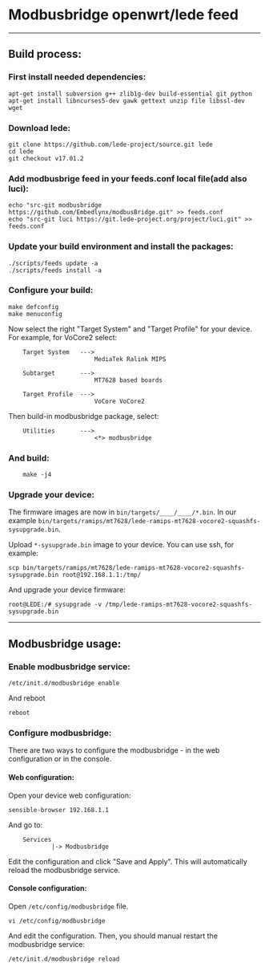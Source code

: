 # Modbusbridge openwrt/lede feed
___

## Build process:

### First install needed dependencies:
```
apt-get install subversion g++ zlib1g-dev build-essential git python
apt-get install libncurses5-dev gawk gettext unzip file libssl-dev wget
```

### Download lede:
```
git clone https://github.com/lede-project/source.git lede
cd lede
git checkout v17.01.2
```

### Add modbusbrige feed in your feeds.conf local file(add also luci):
```
echo "src-git modbusbridge https://github.com/Embedlynx/modbusBridge.git" >> feeds.conf
echo "src-git luci https://git.lede-project.org/project/luci.git" >> feeds.conf
```

### Update your build environment and install the packages:
```
./scripts/feeds update -a
./scripts/feeds install -a
```

### Configure your build:
```
make defconfig
make menuconfig
```

Now select the right "Target System" and "Target Profile" for your device. For example, for VoCore2 select:
```
    Target System   --->
                        MediaTek Ralink MIPS

    Subtarget       --->
                        MT7628 based boards

    Target Profile  --->
                        VoCore VoCore2
```

Then build-in modbusbridge package, select:
```
    Utilities       --->
                        <*> modbusbridge
```

### And build:
```
    make -j4
```

### Upgrade your device:
The firmware images are now in ```bin/targets/____/____/*.bin```. In our example ```bin/targets/ramips/mt7628/lede-ramips-mt7628-vocore2-squashfs-sysupgrade.bin```.

Upload ```*-sysupgrade.bin``` image to your device. You can use ssh, for example:

```scp bin/targets/ramips/mt7628/lede-ramips-mt7628-vocore2-squashfs-sysupgrade.bin root@192.168.1.1:/tmp/```

And upgrade your device firmware:

```root@LEDE:/# sysupgrade -v /tmp/lede-ramips-mt7628-vocore2-squashfs-sysupgrade.bin```

___

## Modbusbridge usage:

### Enable modbusbridge service:

```/etc/init.d/modbusbridge enable```

And reboot

```reboot```

### Configure modbusbridge:
There are two ways to configure the modbusbridge - in the web configuration or in the console.

#### Web configuration:
Open your device web configuration:

```sensible-browser 192.168.1.1```

And go to:
```
    Services
            |-> Modbusbridge
```
Edit the configuration and click "Save and Apply". This will automatically reload the modbusbridge service.

#### Console configuration:
Open ```/etc/config/modbusbridge``` file.

```vi /etc/config/modbusbridge```

And edit the configuration. Then, you should manual restart the modbusbridge service:

```/etc/init.d/modbusbridge reload```
